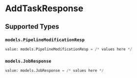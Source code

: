 # AddTaskResponse


## Supported Types

### `models.PipelineModificationResp`

```python
value: models.PipelineModificationResp = /* values here */
```

### `models.JobResponse`

```python
value: models.JobResponse = /* values here */
```

